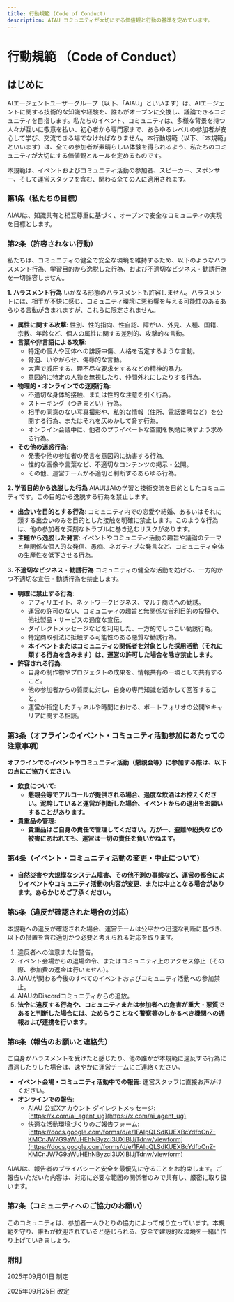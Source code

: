 ```yaml
---
title: 行動規範 (Code of Conduct)
description: AIAU コミュニティが大切にする価値観と行動の基準を定めています。
---
```


# 行動規範 （Code of Conduct）

## はじめに

AIエージェントユーザーグループ（以下、「AIAU」といいます）は、AIエージェントに関する技術的な知識や経験を、誰もがオープンに交換し、議論できるコミュニティを目指します。私たちのイベント、コミュニティは、多様な背景を持つ人々が互いに敬意を払い、初心者から専門家まで、あらゆるレベルの参加者が安心して学び、交流できる場でなければなりません。本行動規範（以下、「本規範」といいます）は、全ての参加者が素晴らしい体験を得られるよう、私たちのコミュニティが大切にする価値観とルールを定めるものです。

本規範は、イベントおよびコミュニティ活動の参加者、スピーカー、スポンサー、そして運営スタッフを含む、関わる全ての人に適用されます。

### 第1条（私たちの目標）

AIAUは、知識共有と相互尊重に基づく、オープンで安全なコミュニティの実現を目標とします。

### 第2条（許容されない行動）

私たちは、コミュニティの健全で安全な環境を維持するため、以下のようなハラスメント行為、学習目的から逸脱した行為、および不適切なビジネス・勧誘行為を一切許容しません。

**1. ハラスメント行為**
いかなる形態のハラスメントも許容しません。ハラスメントには、相手が不快に感じ、コミュニティ環境に悪影響を与える可能性のあるあらゆる言動が含まれますが、これらに限定されません。

* **属性に関する攻撃**: 性別、性的指向、性自認、障がい、外見、人種、国籍、宗教、年齢など、個人の属性に関する差別的、攻撃的な言動。
* **言葉や非言語による攻撃**:
    * 特定の個人や団体への誹謗中傷、人格を否定するような言動。
    * 脅迫、いやがらせ、侮辱的な言動。
    * 大声で威圧する、理不尽な要求をするなどの精神的暴力。
    * 意図的に特定の人物を無視したり、仲間外れにしたりする行為。
* **物理的・オンラインでの迷惑行為**:
    * 不適切な身体的接触、または性的な注意を引く行為。
    * ストーキング（つきまとい）行為。
    * 相手の同意のない写真撮影や、私的な情報（住所、電話番号など）を公開する行為、またはそれを仄めかして脅す行為。
    * オンライン会議中に、他者のプライベートな空間を執拗に映すよう求める行為。
* **その他の迷惑行為**:
    * 発表や他の参加者の発言を意図的に妨害する行為。
    * 性的な画像や言葉など、不適切なコンテンツの掲示・公開。
    * その他、運営チームが不適切と判断するあらゆる行為。

**2. 学習目的から逸脱した行為**
AIAUはAIの学習と技術交流を目的としたコミュニティです。この目的から逸脱する行為を禁止します。

* **出会いを目的とする行為**: コミュニティ内での恋愛や結婚、あるいはそれに類する出会いのみを目的とした接触を明確に禁止します。このような行為は、他の参加者を深刻なトラブルに巻き込むリスクがあります。
* **主題から逸脱した発言**: イベントやコミュニティ活動の趣旨や議論のテーマと無関係な個人的な発信、愚痴、ネガティブな発言など、コミュニティ全体の生産性を低下させる行為。

**3. 不適切なビジネス・勧誘行為**
コミュニティの健全な活動を妨げる、一方的かつ不適切な宣伝・勧誘行為を禁止します。

* **明確に禁止する行為**:
    * アフィリエイト、ネットワークビジネス、マルチ商法への勧誘。
    * 運営の許可のない、コミュニティの趣旨と無関係な営利目的の投稿や、他社製品・サービスの過度な宣伝。
    * ダイレクトメッセージなどを利用した、一方的でしつこい勧誘行為。
    * 特定商取引法に抵触する可能性のある悪質な勧誘行為。
    * **本イベントまたはコミュニティの関係者を対象とした採用活動（それに類する行為を含みます）は、運営の許可した場合を除き禁止します。**
* **許容される行為**:
    * 自身の制作物やプロジェクトの成果を、情報共有の一環として共有すること。
    * 他の参加者からの質問に対し、自身の専門知識を活かして回答すること。
    * 運営が指定したチャネルや時間における、ポートフォリオの公開やキャリアに関する相談。

### 第3条（オフラインのイベント・コミュニティ活動参加にあたっての注意事項）

**オフラインでのイベントやコミュニティ活動（懇親会等）に参加する際は、以下の点にご協力ください。**

* **飲食について**:
    * **懇親会等でアルコールが提供される場合、過度な飲酒はお控えください。泥酔していると運営が判断した場合、イベントからの退出をお願いすることがあります。**
* **貴重品の管理**:
    * **貴重品はご自身の責任で管理してください。万が一、盗難や紛失などの被害にあわれても、運営は一切の責任を負いかねます。**

### 第4条（イベント・コミュニティ活動の変更・中止について）

* **自然災害や大規模なシステム障害、その他不測の事態など、運営の都合によりイベントやコミュニティ活動の内容が変更、または中止となる場合があります。あらかじめご了承ください。**

### 第5条（違反が確認された場合の対応）

本規範への違反が確認された場合、運営チームは公平かつ迅速な判断に基づき、以下の措置を含む適切かつ必要と考えられる対応を取ります。

1.  違反者への注意または警告。
2.  イベント会場からの退場命令、またはコミュニティ上のアクセス停止（その際、参加費の返金は行いません）。
3.  AIAUが関わる今後のすべてのイベントおよびコミュニティ活動への参加禁止。
4.  AIAUのDiscordコミュニティからの追放。
5.  **法令に違反する行為や、コミュニティまたは参加者への危害が重大・悪質であると判断した場合には、ためらうことなく警察等のしかるべき機関への通報および連携を行います**。

### 第6条（報告のお願いと連絡先）

ご自身がハラスメントを受けたと感じたり、他の誰かが本規範に違反する行為に遭遇したりした場合は、速やかに運営チームにご連絡ください。

* **イベント会場・コミュニティ活動中での報告**: 運営スタッフに直接お声がけください。
* **オンラインでの報告**:
    * AIAU 公式Xアカウント ダイレクトメッセージ: [https://x.com/ai_agent_ug](https://x.com/ai_agent_ug)
    * 快適な活動環境づくりのご報告フォーム: [https://docs.google.com/forms/d/e/1FAIpQLSdKUEXBcYdfbCnZ-KMCnJW7G9aWuHEhNByzci3UXlBlJjTdnw/viewform](https://docs.google.com/forms/d/e/1FAIpQLSdKUEXBcYdfbCnZ-KMCnJW7G9aWuHEhNByzci3UXlBlJjTdnw/viewform)

AIAUは、報告者のプライバシーと安全を最優先に守ることをお約束します。ご報告いただいた内容は、対応に必要な範囲の関係者のみで共有し、厳密に取り扱います。

### 第7条（コミュニティへのご協力のお願い）

このコミュニティは、参加者一人ひとりの協力によって成り立っています。本規範を守り、誰もが歓迎されていると感じられる、安全で建設的な環境を一緒に作り上げていきましょう。

### 附則

2025年09月01日 制定

2025年09月25日 改定





